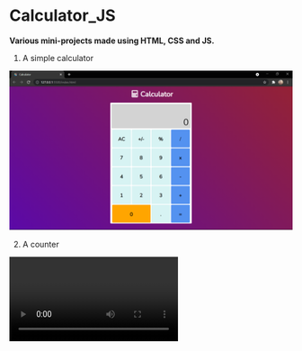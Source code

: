 # Calculator_JS
**Various mini-projects made using HTML, CSS and JS.**
1) A simple calculator

![Calculator](/calculator.png)

2) A counter

![Counter](/Counter/counterF.mp4)
